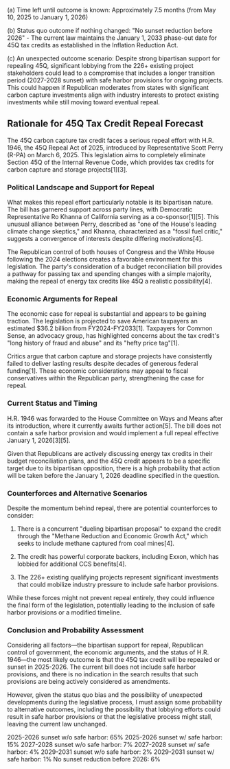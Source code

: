 (a) Time left until outcome is known: Approximately 7.5 months (from May 10, 2025 to January 1, 2026)

(b) Status quo outcome if nothing changed: "No sunset reduction before 2026" - The current law maintains the January 1, 2033 phase-out date for 45Q tax credits as established in the Inflation Reduction Act.

(c) An unexpected outcome scenario: Despite strong bipartisan support for repealing 45Q, significant lobbying from the 226+ existing project stakeholders could lead to a compromise that includes a longer transition period (2027-2028 sunset) with safe harbor provisions for ongoing projects. This could happen if Republican moderates from states with significant carbon capture investments align with industry interests to protect existing investments while still moving toward eventual repeal.

## Rationale for 45Q Tax Credit Repeal Forecast

The 45Q carbon capture tax credit faces a serious repeal effort with H.R. 1946, the 45Q Repeal Act of 2025, introduced by Representative Scott Perry (R-PA) on March 6, 2025. This legislation aims to completely eliminate Section 45Q of the Internal Revenue Code, which provides tax credits for carbon capture and storage projects[1][3].

### Political Landscape and Support for Repeal

What makes this repeal effort particularly notable is its bipartisan nature. The bill has garnered support across party lines, with Democratic Representative Ro Khanna of California serving as a co-sponsor[1][5]. This unusual alliance between Perry, described as "one of the House's leading climate change skeptics," and Khanna, characterized as a "fossil fuel critic," suggests a convergence of interests despite differing motivations[4].

The Republican control of both houses of Congress and the White House following the 2024 elections creates a favorable environment for this legislation. The party's consideration of a budget reconciliation bill provides a pathway for passing tax and spending changes with a simple majority, making the repeal of energy tax credits like 45Q a realistic possibility[4].

### Economic Arguments for Repeal

The economic case for repeal is substantial and appears to be gaining traction. The legislation is projected to save American taxpayers an estimated $36.2 billion from FY2024-FY2033[1]. Taxpayers for Common Sense, an advocacy group, has highlighted concerns about the tax credit's "long history of fraud and abuse" and its "hefty price tag"[1].

Critics argue that carbon capture and storage projects have consistently failed to deliver lasting results despite decades of generous federal funding[1]. These economic considerations may appeal to fiscal conservatives within the Republican party, strengthening the case for repeal.

### Current Status and Timing

H.R. 1946 was forwarded to the House Committee on Ways and Means after its introduction, where it currently awaits further action[5]. The bill does not contain a safe harbor provision and would implement a full repeal effective January 1, 2026[3][5].

Given that Republicans are actively discussing energy tax credits in their budget reconciliation plans, and the 45Q credit appears to be a specific target due to its bipartisan opposition, there is a high probability that action will be taken before the January 1, 2026 deadline specified in the question.

### Counterforces and Alternative Scenarios

Despite the momentum behind repeal, there are potential counterforces to consider:

1. There is a concurrent "dueling bipartisan proposal" to expand the credit through the "Methane Reduction and Economic Growth Act," which seeks to include methane captured from coal mines[4].

2. The credit has powerful corporate backers, including Exxon, which has lobbied for additional CCS benefits[4].

3. The 226+ existing qualifying projects represent significant investments that could mobilize industry pressure to include safe harbor provisions.

While these forces might not prevent repeal entirely, they could influence the final form of the legislation, potentially leading to the inclusion of safe harbor provisions or a modified timeline.

### Conclusion and Probability Assessment

Considering all factors—the bipartisan support for repeal, Republican control of government, the economic arguments, and the status of H.R. 1946—the most likely outcome is that the 45Q tax credit will be repealed or sunset in 2025-2026. The current bill does not include safe harbor provisions, and there is no indication in the search results that such provisions are being actively considered as amendments.

However, given the status quo bias and the possibility of unexpected developments during the legislative process, I must assign some probability to alternative outcomes, including the possibility that lobbying efforts could result in safe harbor provisions or that the legislative process might stall, leaving the current law unchanged.

2025-2026 sunset w/o safe harbor: 65%
2025-2026 sunset w/ safe harbor: 15%
2027-2028 sunset w/o safe harbor: 7%
2027-2028 sunset w/ safe harbor: 4%
2029-2031 sunset w/o safe harbor: 2%
2029-2031 sunset w/ safe harbor: 1%
No sunset reduction before 2026: 6%